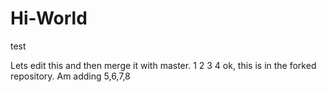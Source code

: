 # Hi-World
test

Lets edit this and then merge it with master.
1
2
3
4
ok, this is in the forked repository. Am adding 5,6,7,8
